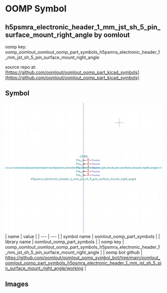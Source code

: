 # OOMP Symbol  
## h5psmra_electronic_header_1_mm_jst_sh_5_pin_surface_mount_right_angle  by oomlout  
  
oomp key: oomp_oomlout_oomlout_oomp_part_symbols_h5psmra_electronic_header_1_mm_jst_sh_5_pin_surface_mount_right_angle  
  
source repo at: [https://github.com/oomlout/oomlout_oomp_part_kicad_symbols](https://github.com/oomlout/oomlout_oomp_part_kicad_symbols)  
## Symbol  
  
[![working.png](working_600.png)](working.png)  
| name | value | 
| --- | --- | 
| symbol name | oomlout_oomp_part_symbols | 
| library name | oomlout_oomp_part_symbols | 
| oomp key | oomp_oomlout_oomlout_oomp_part_symbols_h5psmra_electronic_header_1_mm_jst_sh_5_pin_surface_mount_right_angle | 
| oomp bot github | https://github.com/oomlout/oomlout_oomp_symbol_bot/tree/main/oomlout_oomlout_oomp_part_symbols_h5psmra_electronic_header_1_mm_jst_sh_5_pin_surface_mount_right_angle/working | 
## Images  
